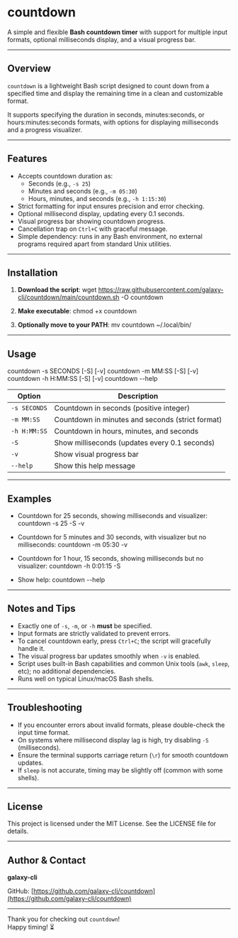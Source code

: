 # countdown

A simple and flexible **Bash countdown timer** with support for multiple input formats, optional milliseconds display, and a visual progress bar.

---

## Overview

`countdown` is a lightweight Bash script designed to count down from a specified time and display the remaining time in a clean and customizable format.

It supports specifying the duration in seconds, minutes:seconds, or hours:minutes:seconds formats, with options for displaying milliseconds and a progress visualizer.

---

## Features

- Accepts countdown duration as:
  - Seconds (e.g., `-s 25`)
  - Minutes and seconds (e.g., `-m 05:30`)
  - Hours, minutes, and seconds (e.g., `-h 1:15:30`)
- Strict formatting for input ensures precision and error checking.
- Optional millisecond display, updating every 0.1 seconds.
- Visual progress bar showing countdown progress.
- Cancellation trap on `Ctrl+C` with graceful message.
- Simple dependency: runs in any Bash environment, no external programs required apart from standard Unix utilities.

---

## Installation

1. **Download the script**:
wget https://raw.githubusercontent.com/galaxy-cli/countdown/main/countdown.sh -O countdown


2. **Make executable**:
chmod +x countdown


3. **Optionally move to your PATH**:
mv countdown ~/.local/bin/


---

## Usage

countdown -s SECONDS [-S] [-v]
countdown -m MM:SS [-S] [-v]
countdown -h H:MM:SS [-S] [-v]
countdown --help


| Option         | Description                                        |
|----------------|--------------------------------------------------|
| `-s SECONDS`   | Countdown in seconds (positive integer)          |
| `-m MM:SS`     | Countdown in minutes and seconds (strict format) |
| `-h H:MM:SS`   | Countdown in hours, minutes, and seconds          |
| `-S`           | Show milliseconds (updates every 0.1 seconds)    |
| `-v`           | Show visual progress bar                           |
| `--help`       | Show this help message                             |

---

## Examples

- Countdown for 25 seconds, showing milliseconds and visualizer:
countdown -s 25 -S -v


- Countdown for 5 minutes and 30 seconds, with visualizer but no milliseconds:
countdown -m 05:30 -v


- Countdown for 1 hour, 15 seconds, showing milliseconds but no visualizer:
countdown -h 0:01:15 -S


- Show help:
countdown --help

---

## Notes and Tips

- Exactly one of `-s`, `-m`, or `-h` **must** be specified.
- Input formats are strictly validated to prevent errors.
- To cancel countdown early, press `Ctrl+C`; the script will gracefully handle it.
- The visual progress bar updates smoothly when `-v` is enabled.
- Script uses built-in Bash capabilities and common Unix tools (`awk`, `sleep`, etc); no additional dependencies.
- Runs well on typical Linux/macOS Bash shells.

---

## Troubleshooting

- If you encounter errors about invalid formats, please double-check the input time format.
- On systems where millisecond display lag is high, try disabling `-S` (milliseconds).
- Ensure the terminal supports carriage return (`\r`) for smooth countdown updates.
- If `sleep` is not accurate, timing may be slightly off (common with some shells).

---

## License

This project is licensed under the MIT License. See the LICENSE file for details.

---

## Author & Contact

**galaxy-cli**

GitHub: [https://github.com/galaxy-cli/countdown](https://github.com/galaxy-cli/countdown)

---

Thank you for checking out `countdown`!  
Happy timing! ⏳

